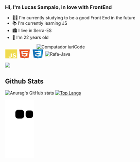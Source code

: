 ### Hi, I'm Lucas Sampaio, in love with FrontEnd
- :man_student: I'm currently studying to be a good Front End in the future
- :books: I'm currently learning JS
- :cityscape: I live in Serra-ES
- :boy: I'm 22 years old

<img src="https://raw.githubusercontent.com/MicaelliMedeiros/micaellimedeiros/master/image/computer-illustration.png" min-width="400px" max-width="400px" width="400px" align="right" alt="Computador iuriCode">

 
<div style="display: inline_block"><br>
  <img align="center" alt="Rafa-Js" height="30" width="40" src="https://raw.githubusercontent.com/devicons/devicon/master/icons/javascript/javascript-plain.svg">
  <img align="center" alt="Rafa-HTML" height="30" width="40" src="https://raw.githubusercontent.com/devicons/devicon/master/icons/html5/html5-original.svg">
  <img align="center" alt="Rafa-CSS" height="30" width="40" src="https://raw.githubusercontent.com/devicons/devicon/master/icons/css3/css3-original.svg">
  <img align="center" alt="Rafa-Java" height="42" width="42" <img src="https://img.icons8.com/color/48/000000/java-coffee-cup-logo--v1.png"/>
</div>

 
  
  <a href="https://www.linkedin.com/in/lucas-sampaio-0aa72320b/" target="_blank"><img src="https://img.shields.io/badge/-LinkedIn-%230077B5?style=for-the-badge&logo=linkedin&logoColor=white" target="_blank"></a>
 
 ## Github Stats
![Anurag's GitHub stats](https://github-readme-stats.vercel.app/api?username=LucasSampaioOliveira&show_icons=true&theme=dark)
[![Top Langs](https://github-readme-stats.vercel.app/api/top-langs/?username=LucasSampaioOliveira&layout=compact&theme=dark)](https://github.com/anuraghazra/github-readme-stats)
    
   ![Snake animation](https://github.com/rafaballerini/rafaballerini/blob/output/github-contribution-grid-snake.svg)

